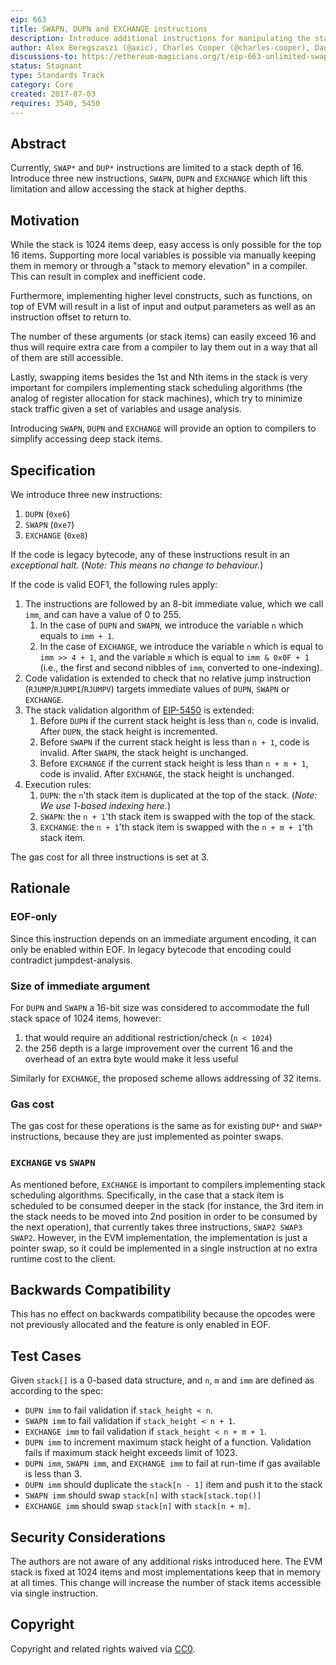 ```yaml
---
eip: 663
title: SWAPN, DUPN and EXCHANGE instructions
description: Introduce additional instructions for manipulating the stack which allow accessing the stack at higher depths
author: Alex Beregszaszi (@axic), Charles Cooper (@charles-cooper), Danno Ferrin (@shemnon)
discussions-to: https://ethereum-magicians.org/t/eip-663-unlimited-swap-and-dup-instructions/3346
status: Stagnant
type: Standards Track
category: Core
created: 2017-07-03
requires: 3540, 5450
---
```


## Abstract

Currently, `SWAP*` and `DUP*` instructions are limited to a stack depth of 16. Introduce three new instructions, `SWAPN`, `DUPN` and `EXCHANGE` which lift this limitation and allow accessing the stack at higher depths.

## Motivation

While the stack is 1024 items deep, easy access is only possible for the top 16 items. Supporting more local variables is possible via manually keeping them in memory or through a "stack to memory elevation" in a compiler. This can result in complex and inefficient code.

Furthermore, implementing higher level constructs, such as functions, on top of EVM will result in a list of input and output parameters as well as an instruction offset to return to.

The number of these arguments (or stack items) can easily exceed 16 and thus will require extra care from a compiler to lay them out in a way that all of them are still accessible.

Lastly, swapping items besides the 1st and Nth items in the stack is very important for compilers implementing stack scheduling algorithms (the analog of register allocation for stack machines), which try to minimize stack traffic given a set of variables and usage analysis.

Introducing `SWAPN`, `DUPN` and `EXCHANGE` will provide an option to compilers to simplify accessing deep stack items.

## Specification

We introduce three new instructions:

1. `DUPN` (`0xe6`)
2. `SWAPN` (`0xe7`)
3. `EXCHANGE` (`0xe8`)

If the code is legacy bytecode, any of these instructions result in an *exceptional halt*. (*Note: This means no change to behaviour.*)

If the code is valid EOF1, the following rules apply:

1. The instructions are followed by an 8-bit immediate value, which we call `imm`, and can have a value of 0 to 255.
   1. In the case of `DUPN` and `SWAPN`, we introduce the variable `n` which equals to `imm + 1`.
   2. In the case of `EXCHANGE`, we introduce the variable `n` which is equal to `imm >> 4 + 1`, and the variable `m` which is equal to `imm & 0x0F + 1` (i.e., the first and second nibbles of `imm`, converted to one-indexing).
2. Code validation is extended to check that no relative jump instruction (`RJUMP`/`RJUMPI`/`RJUMPV`) targets immediate values of `DUPN`, `SWAPN` or `EXCHANGE`.
3. The stack validation algorithm of [EIP-5450](./eip-5450.md) is extended:
   1. Before `DUPN` if the current stack height is less than `n`, code is invalid. After `DUPN`, the stack height is incremented.
   2. Before `SWAPN` if the current stack height is less than `n + 1`, code is invalid. After `SWAPN`, the stack height is unchanged.
   3. Before `EXCHANGE` if the current stack height is less than `n + m + 1`, code is invalid. After `EXCHANGE`, the stack height is unchanged.
4. Execution rules:
   1. `DUPN`: the `n`'th stack item is duplicated at the top of the stack. (*Note: We use 1-based indexing here.*)
   2. `SWAPN`: the `n + 1`'th stack item is swapped with the top of the stack.
   3. `EXCHANGE`: the `n + 1`'th stack item is swapped with the `n + m + 1`'th stack item.

The gas cost for all three instructions is set at 3.

## Rationale

### EOF-only

Since this instruction depends on an immediate argument encoding, it can only be enabled within EOF. In legacy bytecode that encoding could contradict jumpdest-analysis.

### Size of immediate argument

For `DUPN` and `SWAPN` a 16-bit size was considered to accommodate the full stack space of 1024 items, however:

1. that would require an additional restriction/check (`n < 1024`)
2. the 256 depth is a large improvement over the current 16 and the overhead of an extra byte would make it less useful

Similarly for `EXCHANGE`, the proposed scheme allows addressing of 32 items.

### Gas cost

The gas cost for these operations is the same as for existing `DUP*` and `SWAP*` instructions, because they are just implemented as pointer swaps.

### `EXCHANGE` vs `SWAPN`

As mentioned before, `EXCHANGE` is important to compilers implementing stack scheduling algorithms. Specifically, in the case that a stack item is scheduled to be consumed deeper in the stack (for instance, the 3rd item in the stack needs to be moved into 2nd position in order to be consumed by the next operation), that currently takes three instructions, `SWAP2 SWAP3 SWAP2`. However, in the EVM implementation, the implementation is just a pointer swap, so it could be implemented in a single instruction at no extra runtime cost to the client.

## Backwards Compatibility

This has no effect on backwards compatibility because the opcodes were not previously allocated and the feature is only enabled in EOF.

## Test Cases

Given `stack[]` is a 0-based data structure, and `n`, `m` and `imm` are defined as according to the spec:

- `DUPN imm` to fail validation if `stack_height < n`.
- `SWAPN imm` to fail validation if `stack_height < n + 1`.
- `EXCHANGE imm` to fail validation if `stack_height < n + m + 1`.
- `DUPN imm` to increment maximum stack height of a function. Validation fails if maximum stack height exceeds limit of 1023.
- `DUPN imm`, `SWAPN imm`, and `EXCHANGE imm` to fail at run-time if gas available is less than 3.
- `DUPN imm` should duplicate the `stack[n - 1]` item and push it to the stack
- `SWAPN imm` should swap `stack[n]` with `stack[stack.top()]`
- `EXCHANGE imm` should swap `stack[n]` with `stack[n + m]`.

## Security Considerations

The authors are not aware of any additional risks introduced here. The EVM stack is fixed at 1024 items and most implementations keep that in memory at all times. This change will increase the number of stack items accessible via single instruction.

## Copyright

Copyright and related rights waived via [CC0](../LICENSE.md).
